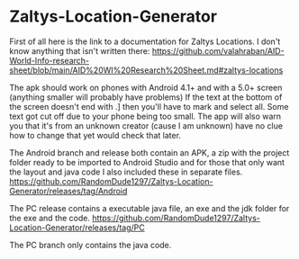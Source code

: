 # Zaltys-Location-Generator

First of all here is the link to a documentation for Zaltys Locations. I don't know anything that isn't written there:
https://github.com/valahraban/AID-World-Info-research-sheet/blob/main/AID%20WI%20Research%20Sheet.md#zaltys-locations

The apk should work on phones with Android 4.1+ and with a 5.0+ screen (anything smaller will probably have problems)
If the text at the bottom of the screen doesn't end with .] then you'll have to mark and select all. Some text got cut off due to your phone being too small.
The app will also warn you that it's from an unknown creator (cause I am unknown) have no clue how to change that yet would check that later.

The Android branch and release both contain an APK, a zip with the project folder ready to be imported to Android Studio and for those that only want the layout and java code I also included these in separate files.
https://github.com/RandomDude1297/Zaltys-Location-Generator/releases/tag/Android

The PC release contains a executable java file, an exe and the jdk folder for the exe and the code.
https://github.com/RandomDude1297/Zaltys-Location-Generator/releases/tag/PC

The PC branch only contains the java code.
